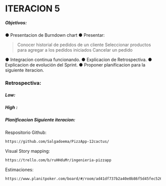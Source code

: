# ITERACION 5
##### Objetivos:
● Presentacion de Burndown chart
● Presentar:
>  Conocer historial de pedidos de un cliente
 Seleccionar productos para agregar a los pedidos iniciados
 Cancelar un pedido


● Integracion continua funcionando.
● Explicacion de Retrospectiva.
● Explicacion de evolución del Sprint.
● Proponer planificacion para la siguiente iteracion.

### Retrospectiva:
##### Low:

##### High :


##### Planificacion Siguiente iteracion:


Respositorio Github:
```sh
https://github.com/Salgadoema/PizzApp-12cactus/
```
Visual Story mapping:
```sh
https://trello.com/b/ruHHduMr/ingenieria-pizzapp
```
Estimaciones:
```sh
https://www.planitpoker.com/board/#/room/ad41df737b2a40e0b86f5d45fec5265e
```